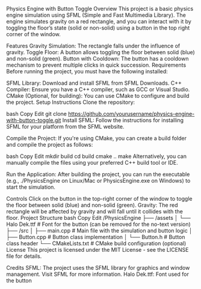 Physics Engine with Button Toggle
Overview
This project is a basic physics engine simulation using SFML (Simple and Fast Multimedia Library). The engine simulates gravity on a red rectangle, and you can interact with it by toggling the floor’s state (solid or non-solid) using a button in the top right corner of the window.

Features
Gravity Simulation: The rectangle falls under the influence of gravity.
Toggle Floor: A button allows toggling the floor between solid (blue) and non-solid (green).
Button with Cooldown: The button has a cooldown mechanism to prevent multiple clicks in quick succession.
Requirements
Before running the project, you must have the following installed:

SFML Library: Download and install SFML from SFML Downloads.
C++ Compiler: Ensure you have a C++ compiler, such as GCC or Visual Studio.
CMake (Optional, for building): You can use CMake to configure and build the project.
Setup Instructions
Clone the repository:

bash
Copy
Edit
git clone https://github.com/yourusername/physics-engine-with-button-toggle.git
Install SFML: Follow the instructions for installing SFML for your platform from the SFML website.

Compile the Project: If you're using CMake, you can create a build folder and compile the project as follows:

bash
Copy
Edit
mkdir build
cd build
cmake ..
make
Alternatively, you can manually compile the files using your preferred C++ build tool or IDE.

Run the Application: After building the project, you can run the executable (e.g., ./PhysicsEngine on Linux/Mac or PhysicsEngine.exe on Windows) to start the simulation.

Controls
Click on the button in the top-right corner of the window to toggle the floor between solid (blue) and non-solid (green).
Gravity: The red rectangle will be affected by gravity and will fall until it collides with the floor.
Project Structure
bash
Copy
Edit
/PhysicsEngine
├── /assets
│   └── Halo Dek.ttf  # Font for the button (can be removed for the no-text version)
├── /src
│   ├── main.cpp      # Main file with the simulation and button logic
│   ├── Button.cpp    # Button class implementation
│   └── Button.h      # Button class header
└── CMakeLists.txt    # CMake build configuration (optional)
License
This project is licensed under the MIT License - see the LICENSE file for details.

Credits
SFML: The project uses the SFML library for graphics and window management. Visit SFML for more information.
Halo Dek.ttf: Font used for the button

